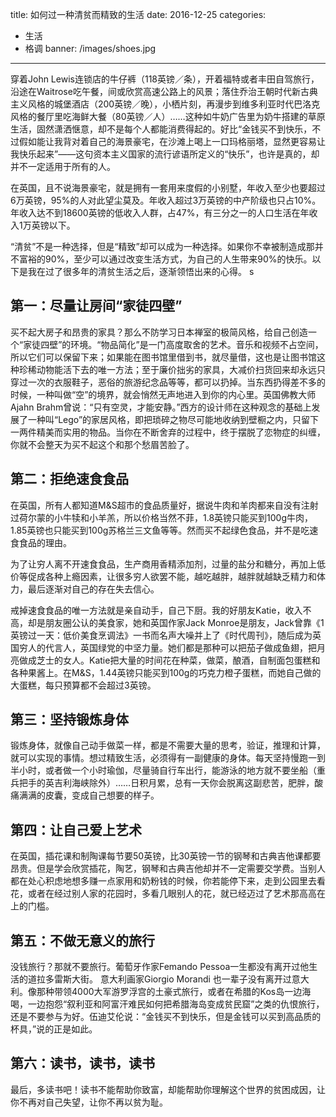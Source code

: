 title: 如何过一种清贫而精致的生活
date: 2016-12-25
categories:
- 生活
- 格调
banner: /images/shoes.jpg
---
穿着John Lewis连锁店的牛仔裤（118英镑／条），开着福特或者丰田自驾旅行，沿途在Waitrose吃午餐，间或欣赏高速公路上的风景；落住乔治王朝时代新古典主义风格的城堡酒店（200英镑／晚），小栖片刻，再漫步到维多利亚时代巴洛克风格的餐厅里吃海鲜大餐（80英镑／人）……这种如牛奶广告里为奶牛搭建的草原生活，固然潇洒惬意，却不是每个人都能消费得起的。好比“金钱买不到快乐，不过假如能让我背对着自己的海景豪宅，在沙滩上喝上一口玛格丽塔，显然更容易让我快乐起来”——这句资本主义国家的流行谚语所定义的“快乐”，也许是真的，却并不一定适用于所有的人。

在英国，且不说海景豪宅，就是拥有一套用来度假的小别墅，年收入至少也要超过6万英镑，95%的人对此望尘莫及。年收入超过3万英镑的中产阶级也只占10%。年收入达不到18600英镑的低收入人群，占47%，有三分之一的人口生活在年收入1万英镑以下。

 “清贫”不是一种选择，但是“精致”却可以成为一种选择。如果你不幸被制造成那并不富裕的90%，至少可以通过改变生活方式，为自己的人生带来90%的快乐。以下是我在过了很多年的清贫生活之后，逐渐领悟出来的心得。
 s
 <!-- more -->

## 第一：尽量让房间“家徒四壁”

买不起大房子和昂贵的家具？那么不防学习日本禅室的极简风格，给自己创造一个“家徒四壁”的环境。“物品简化”是一门高度取舍的艺术。音乐和视频不占空间，所以它们可以保留下来；如果能在图书馆里借到书，就尽量借，这也是让图书馆这种珍稀动物能活下去的唯一方法；至于廉价拙劣的家具，大减价扫货回来却永远只穿过一次的衣服鞋子，恶俗的旅游纪念品等等，都可以扔掉。当东西扔得差不多的时候，一种叫做“空”的境界，就会悄然无声地进入到你的内心里。英国佛教大师Ajahn Brahm曾说：“只有空灵，才能安静。”西方的设计师在这种观念的基础上发展了一种叫“Lego”的家居风格，即把琐碎之物尽可能地收纳到壁橱之内，只留下一两件精美而实用的物品。当你在不断舍弃的过程中，终于摆脱了恋物症的纠缠，你就不会整天为买不起这个和那个愁眉苦脸了。

## 第二：拒绝速食食品

在英国，所有人都知道M&S超市的食品质量好，据说牛肉和羊肉都来自没有注射过荷尔蒙的小牛犊和小羊羔，所以价格当然不菲，1.8英镑只能买到100g牛肉，1.85英镑也只能买到100g苏格兰三文鱼等等。然而买不起绿色食品，并不是吃速食食品的理由。

为了让穷人离不开速食食品，生产商用香精添加剂，过量的盐分和糖分，再加上低价等促成各种上瘾因素，让很多穷人欲罢不能，越吃越胖，越胖就越缺乏精力和体力，最后逐渐对自己的存在失去信心。

戒掉速食食品的唯一方法就是亲自动手，自己下厨。我的好朋友Katie，收入不高，却是朋友圈公认的美食家，她和英国作家Jack Monroe是朋友，Jack曾靠《1英镑过一天：低价美食烹调法》一书而名声大噪并上了《时代周刊》，随后成为英国穷人的代言人，英国绿党的中坚力量。她们都是那种可以把茄子做成鱼翅，把月亮做成芝士的女人。Katie把大量的时间花在种菜，做菜，酿酒，自制面包蛋糕和各种果酱上。在M&S，1.44英镑只能买到100g的巧克力橙子蛋糕，而她自己做的大蛋糕，每只预算都不会超过3英镑。

## 第三：坚持锻炼身体

锻炼身体，就像自己动手做菜一样，都是不需要大量的思考，验证，推理和计算，就可以实现的事情。想过精致生活，必须得有一副健康的身体。每天坚持慢跑一到半小时，或者做一个小时瑜伽，尽量骑自行车出行，能游泳的地方就不要坐船（重兵把手的英吉利海峡除外）……日积月累，总有一天你会脱离这副悲苦，肥胖，酸痛满满的皮囊，变成自己想要的样子。

## 第四：让自己爱上艺术

在英国，插花课和制陶课每节要50英镑，比30英镑一节的钢琴和古典吉他课都要昂贵。但是学会欣赏插花，陶艺，钢琴和古典吉他却并不一定需要交学费。当别人都在处心积虑地想多赚一点家用和奶粉钱的时候，你若能停下来，走到公园里去看花，或者在经过别人家的花园时，多看几眼别人的花，就已经迈过了艺术那高高在上的门槛。

## 第五：不做无意义的旅行

没钱旅行？那就不要旅行。葡萄牙作家Femando Pessoa一生都没有离开过他生活的道拉多雷斯大街。
意大利画家Giorgio Morandi 也一辈子没有离开过意大利。像那种带领4000大军游罗浮宫的土豪式旅行，或者在希腊的Kos岛一边海喝，一边抱怨“叙利亚和阿富汗难民如何把希腊海岛变成贫民窟”之类的仇恨旅行，还是不要参与为好。伍迪艾伦说：“金钱买不到快乐，但是金钱可以买到高品质的杯具，”说的正是如此。

## 第六：读书，读书，读书

最后，多读书吧！读书不能帮助你致富，却能帮助你理解这个世界的贫困成因，让你不再对自己失望，让你不再以贫为耻。
